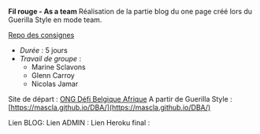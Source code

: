 **Fil rouge - As a team**
Réalisation de la partie blog du one page créé lors du Guerilla Style en mode team.

[Repo des consignes](https://github.com/becodeorg/Swartz-promo-3/blob/master/Projects/filrougeasteam.md)

-   *Durée* : 5 jours
-   *Travail de groupe* : 
	- Marine Sclavons
	- Glenn Carroy
	- Nicolas Jamar
	
Site de départ : [ONG Défi Belgique Afrique](https://www.ongdba.org/)
A partir de Guerilla Style : [https://mascla.github.io/DBA/](https://mascla.github.io/DBA/)

Lien BLOG: 
Lien ADMIN :
Lien Heroku final : 
